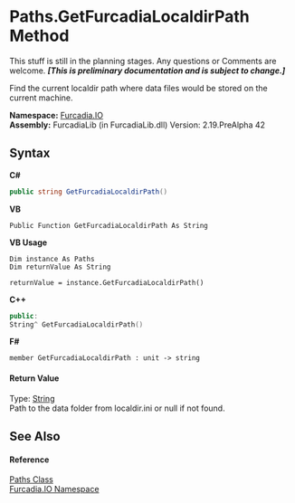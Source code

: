 # Paths.GetFurcadiaLocaldirPath Method 
This stuff is still in the planning stages. Any questions or Comments are welcome. _**\[This is preliminary documentation and is subject to change.\]**_

Find the current localdir path where data files would be stored on the current machine.

**Namespace:**&nbsp;<a href="N_Furcadia_IO">Furcadia.IO</a><br />**Assembly:**&nbsp;FurcadiaLib (in FurcadiaLib.dll) Version: 2.19.PreAlpha 42

## Syntax

**C#**<br />
``` C#
public string GetFurcadiaLocaldirPath()
```

**VB**<br />
``` VB
Public Function GetFurcadiaLocaldirPath As String
```

**VB Usage**<br />
``` VB Usage
Dim instance As Paths
Dim returnValue As String

returnValue = instance.GetFurcadiaLocaldirPath()
```

**C++**<br />
``` C++
public:
String^ GetFurcadiaLocaldirPath()
```

**F#**<br />
``` F#
member GetFurcadiaLocaldirPath : unit -> string 

```


#### Return Value
Type: <a href="http://msdn2.microsoft.com/en-us/library/s1wwdcbf" target="_blank">String</a><br />Path to the data folder from localdir.ini or null if not found.

## See Also


#### Reference
<a href="T_Furcadia_IO_Paths">Paths Class</a><br /><a href="N_Furcadia_IO">Furcadia.IO Namespace</a><br />